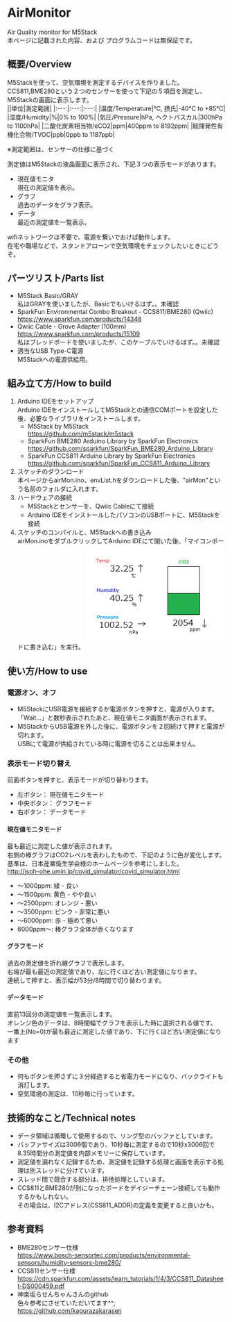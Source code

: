 # AirMonitor
Air Quality monitor for M5Stack<BR>
本ページに記載された内容、および プログラムコードは無保証です。

## 概要/Overview
 
M5Stackを使って、空気環境を測定するデバイスを作りました。<BR>
CCS811,BME280という２つのセンサーを使って下記の５項目を測定し、M5Stackの画面に表示します。<BR>
  ||単位|測定範囲|
  |:---:|:---:|:---:|
  |温度/Temperature|℃, 摂氏|-40℃ to +85℃|
  |湿度/Humidity|%|0% to 100%|
  |気圧/Pressure|hPa, ヘクトパスカル|300hPa to 1100hPa|
  |二酸化炭素相当物/eCO2|ppm|400ppm to 8192ppm|
  |総揮発性有機化合物/TVOC|ppb|0ppb to 1187ppb|
  
※測定範囲は、センサーの仕様に基づく
  
測定値はM5Stackの液晶画面に表示され、下記３つの表示モードがあります。
- 現在値モニタ<BR>
  現在の測定値を表示。
- グラフ<BR>
  過去のデータをグラフ表示。
- データ<BR>
  最近の測定値を一覧表示。
  
wifiネットワークは不要で、電源を繋いでおけば動作します。<BR>
在宅や職場などで、スタンドアローンで空気環境をチェックしたいときにどうぞ。

## パーツリスト/Parts list
* M5Stack Basic/GRAY<BR>
  私はGRAYを使いましたが、Basicでもいけるはず。。未確認
* SparkFun Environmental Combo Breakout - CCS811/BME280 (Qwiic)<BR>
  https://www.sparkfun.com/products/14348
* Qwiic Cable - Grove Adapter (100mm)<BR>
  https://www.sparkfun.com/products/15109<BR>
  私はブレッドボードを使いましたが、このケーブルでいけるはず。。未確認
* 適当なUSB Type-C電源<BR>
  M5Stackへの電源供給用。
  
## 組み立て方/How to build
1. Arduino IDEをセットアップ<BR>
  Arduino IDEをインストールしてM5Stackとの通信COMポートを設定した後、必要なライブラリをインストールします。
   - M5Stack by M5Stack<BR>
     https://github.com/m5stack/m5stack
   - SparkFun BME280 Arduino Library by SparkFun Electronics<BR>
     https://github.com/sparkfun/SparkFun_BME280_Arduino_Library
   - SparkFun CCS811 Arduino Library by SparkFun Electronics<BR>
     https://github.com/sparkfun/SparkFun_CCS811_Arduino_Library
2. スケッチのダウンロード<BR>
  本ページからairMon.ino、envList.hをダウンロードした後、"airMon"という名前のフォルダに入れます。
3. ハードウェアの接続<BR>
   - M5Stackとセンサーを、Qwiic Cableにて接続
   - Arduino IDEをインストールしたパソコンのUSBポートに、M5Stackを接続
4. スケッチのコンパイルと、M5Stackへの書き込み<BR>
  airMon.inoをダブルクリックしてArduino IDEにて開いた後、「マイコンボードに書き込む」を実行。
 ![test](image/無題.png) 
## 使い方/How to use
### 電源オン、オフ
* M5StackにUSB電源を接続するか電源ボタンを押すと、電源が入ります。<BR>
  「Wait...」と数秒表示されたあと、現在値モニタ画面が表示されます。
* M5StackからUSB電源を外した後に、電源ボタンを２回続けて押すと電源が切れます。<BR>
  USBにて電源が供給されている時に電源を切ることは出来ません。
### 表示モード切り替え
  前面ボタンを押すと、表示モードが切り替わります。
  - 左ボタン： 現在値モニタモード
  - 中央ボタン： グラフモード
  - 右ボタン： データモード
#### 現在値モニタモード<BR>
  最も最近に測定した値が表示されます。<BR>
  右側の棒グラフはCO2レベルを表わしたもので、下記のように色が変化します。<BR>
  基準は、日本産業衛生学会様のホームページを参考にしました。<BR>
  http://jsoh-ohe.umin.jp/covid_simulator/covid_simulator.html
  - ～1000ppm: 緑 - 良い
  - ～1500ppm: 黄色 - やや良い
  - ～2500ppm: オレンジ - 悪い
  - ～3500ppm: ピンク - 非常に悪い
  - ～6000ppm: 赤 - 極めて悪い
  - 6000ppm～: 棒グラフ全体が赤くなります
#### グラフモード<BR>
  過去の測定値を折れ線グラフで表示します。<BR>
  右端が最も最近の測定値であり、左に行くほど古い測定値になります。<BR>
  連続して押すと、表示幅が53分/8時間で切り替わります。
#### データモード<BR>
  直前13回分の測定値を一覧表示します。<BR>
  オレンジ色のデータは、8時間幅でグラフを表示した時に選択される値です。<BR>
  一番上(No=0)が最も最近に測定した値であり、下に行くほど古い測定値になります
### その他
  * 何もボタンを押さずに３分経過すると省電力モードになり、バックライトも消灯します。
  * 空気環境の測定は、10秒毎に行っています。

## 技術的なこと/Technical notes
- データ領域は循環して使用するので、リング型のバッファとしています。
- バッファサイズは3006個であり、10秒毎に測定するので10秒x3006回で8.35時間分の測定値を内部メモリーに保存しています。
- 測定値を漏れなく記録するため、測定値を記録する処理と画面を表示する処理は別スレッドに分けています。
- スレッド間で競合する部分は、排他処理としています。
- CCS811とBME280が別になったボードをデイジーチェーン接続しても動作するかもしれない。<BR>
  その場合は、I2Cアドレス(CSS811_ADDR)の定義を変更すると良いかも。
  
## 参考資料
 - BME280センサー仕様<BR>
  https://www.bosch-sensortec.com/products/environmental-sensors/humidity-sensors-bme280/
 - CCS811センサー仕様<BR>
  https://cdn.sparkfun.com/assets/learn_tutorials/1/4/3/CCS811_Datasheet-DS000459.pdf
 - 神楽坂らせんちゃんさんのgithub<BR>
   色々参考にさせていただいてます^^;<BR>
   https://github.com/kagurazakarasen
